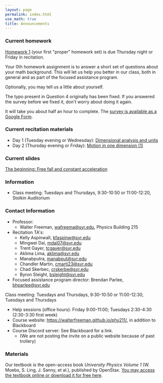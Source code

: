 ```yaml
---
layout: page 
permalink: index.html
use_math: true
title: Announcements
---
```


### Current homework 

<a href="hw/hw1/hw1.pdf">Homework 1</a> (your first "proper" homework set) is due Thursday night or Friday in recitation. 

Your 0th homework assignment is to answer a short set of questions about your math background.
This will let us help you better in our class, both in general and as part of the focused assistance
program.

Optionally, you may tell us a little about yourself.

The typo present in Question 4 originally has been fixed. If you answered the survey before we fixed
it, don't worry about doing it again.

It will take you about half an hour to complete. The 
<a href="https://docs.google.com/forms/d/1L2nFRb4D2kwFbkUouQQsEbjN9ZMbEogMW5NICYUluqU/">survey is available as a Google Form</a>.

### Current recitation materials

* Day 1 (Tuesday evening or Wednesday): <a href="recitation/week1/recitation-units-motion.pdf">Dimensional analysis and units</a>
* Day 2 (Thursday evening or Friday): <a href="recitation/week1/recitation-1D-motion-1.pdf">Motion in one dimension (1)</a>

### Current slides

<a href="slides/lec2/lecture2.pdf">The beginning: Free fall and constant acceleration</a> 


### Information
- Class meeting: Tuesdays and Thursdays, 9:30-10:50 or 11:00-12:20, Stolkin Auditorium 

 <a id="contact"></a>

### Contact Information

-   Professor:
    - Walter Freeman, <wafreema@syr.edu>, Physics Building 215
-   Recitation TA's:
    * Kelly Aspinwall, <kfaspinw@syr.edu>
    * Mingwei Dai, <mdai07@syr.edu>
    * Trent Gayer, <tcgayer@syr.edu>
    * Aklima Lima, <aklima@syr.edu>
    * Manabputra, <manabput@syr.edu>
    * Chandler Martin, <cmarti23@syr.edu>
    * Chad Skerbec, <crskerbe@syr.edu>
    * Byron Sleight, <bsleight@syr.edu>
- Focused assistance program director: Brendan Parlee, <bhparlee@syr.edu>

Class meeting: Tuesdays and Thursdays, 9:30-10:50 or 11:00-12:30, Tuesdays and Thursdays
-   Help sessions (office hours): Friday 9:00-11:00; Tuesdays 2:30-4:30 (2:30-3:30 first week)
-   Course website: <https://walterfreeman.github.io/phy211/>, in addition to Blackboard
-   Course Discord server: See Blackboard for a link.
    * (We are not posting the invite on a public website because of past trollery)


### Materials

Our textbook is the open-access book *University Physics Volume 1* (W. Moebs, S. Ling, J. Sanny, et al.), published by OpenStax. <a href="https://openstax.org/details/books/university-physics-volume-1">You may access the textbook online or download it for free here</a>. 


